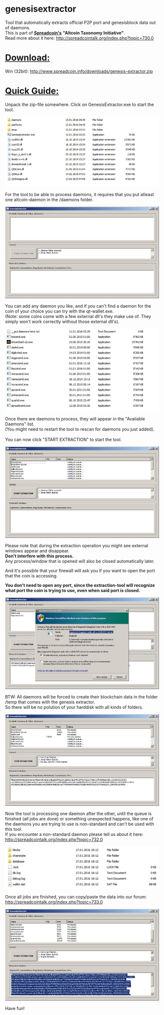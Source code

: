 # genesisextractor
Tool that automatically extracts official P2P port and genesisblock data out of daemons.<br>
This is part of <a href="http://www.spreadcoin.info" target="_blank"><b>Spreadcoin's</b></a> <b>"Altcoin Taxonomy Initiative"</b>.<br>
Read more about it here: <a href="http://spreadcointalk.org/index.php?topic=730.0" target="_blank">http://spreadcointalk.org/index.php?topic=730.0</a>

<h1><u><b>Download:</b></u></h1>

Win (32bit): http://www.spreadcoin.info/downloads/genesis-extractor.zip

<h1><u><b>Quick Guide:</b></u></h1>

Unpack the zip-file somewhere. Click on GenesisExtractor.exe to start the tool.

![Alt text](docs/pics/screenshot0.jpg "Genesis Extractor Screen 0 - Overview")

For the tool to be able to process daemons, it requires that you put atleast one altcoin-daemon in the /daemons folder.

![Alt text](docs/pics/screenshot1.jpg "Genesis Extractor Screen 0 - Overview")

You can add any daemon you like, and if you can't find a daemon for the coin of your choice you can try with the qt-wallet.exe.<br>
(Note: some coins come with a few external dll's they make use of. They simply won't work correctly without those external dll's).

![Alt text](docs/pics/screenshot2.jpg "Genesis Extractor Screen 0 - Overview")

Once there are daemons to process, they will appear in the "Available Daemons" list. <br>
(You might need to restart the tool to rescan for daemons you just added).<br><br>
You can now click "START EXTRACTION" to start the tool.

![Alt text](docs/pics/screenshot3.jpg "Genesis Extractor Screen 0 - Overview")

Please note that during the extraction operation you might see external windows appear and disappear.<br>
<b>Don't interfere with this process.</b><br>Any process/window that is opened will also be closed automatically later.<br>

And it's possible that your firewall will ask you if you want to open the port that the coin is accessing.

<b>You don't need to open any port, since the extraction-tool will recognize what port the coin is trying to use, even when said port is closed.</b>

![Alt text](docs/pics/screenshot3b.jpg "Genesis Extractor Screen 0 - Overview")

BTW: All daemons will be forced to create their blockchain data in the folder /temp that comes with the genesis extractor.<br>
So there will be no polution of your harddisk with all kinds of folders.

![Alt text](docs/pics/screenshot4.jpg "Genesis Extractor Screen 0 - Overview")

Now the tool is processing one daemon after the other, until the queue is finished (all jobs are done) or something unexpected happens, like one of the daemons you are trying to use is non-standard and can't be used with this tool.<br>
If you encounter a non-standard daemon please tell us about it here: http://spreadcointalk.org/index.php?topic=732.0

![Alt text](docs/pics/screenshot5.jpg "Genesis Extractor Screen 0 - Overview")

Once all jobs are finished, you can copy/paste the data into our forum: http://spreadcointalk.org/index.php?topic=733.0

![Alt text](docs/pics/screenshot6.jpg "Genesis Extractor Screen 0 - Overview")

Have fun!
